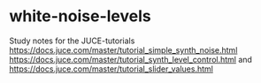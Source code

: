 # white-noise-levels
Study notes for the JUCE-tutorials
https://docs.juce.com/master/tutorial_simple_synth_noise.html
https://docs.juce.com/master/tutorial_synth_level_control.html and
https://docs.juce.com/master/tutorial_slider_values.html
